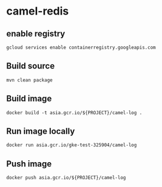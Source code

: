 # camel-redis

## enable registry
```
gcloud services enable containerregistry.googleapis.com
```

## Build source
```
mvn clean package
```

## Build image
```
docker build -t asia.gcr.io/${PROJECT}/camel-log .
```

## Run image locally
```
docker run asia.gcr.io/gke-test-325904/camel-log
```

## Push image
```
docker push asia.gcr.io/${PROJECT}/camel-log
```


